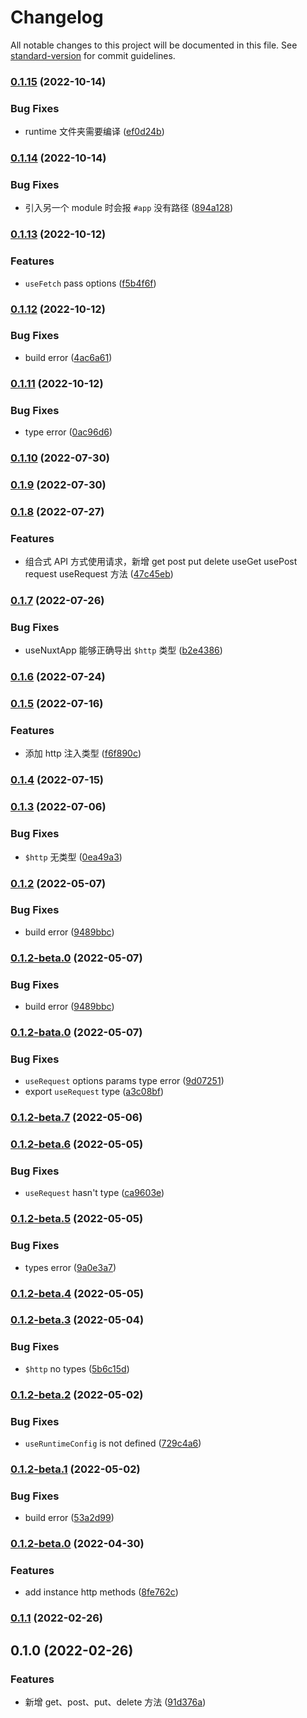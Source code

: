 # Changelog

All notable changes to this project will be documented in this file. See [standard-version](https://github.com/conventional-changelog/standard-version) for commit guidelines.

### [0.1.15](https://github.com/roshan-labs/http-module/compare/v0.1.14...v0.1.15) (2022-10-14)


### Bug Fixes

* runtime 文件夹需要编译 ([ef0d24b](https://github.com/roshan-labs/http-module/commit/ef0d24beaefa0b7314da7993da2e9b5448206367))

### [0.1.14](https://github.com/roshan-labs/http-module/compare/v0.1.13...v0.1.14) (2022-10-14)


### Bug Fixes

* 引入另一个 module 时会报 `#app` 没有路径 ([894a128](https://github.com/roshan-labs/http-module/commit/894a1284839dca5ccef8449ba4e71bfb572ea97b))

### [0.1.13](https://github.com/roshan-labs/http-module/compare/v0.1.12...v0.1.13) (2022-10-12)


### Features

* `useFetch` pass options ([f5b4f6f](https://github.com/roshan-labs/http-module/commit/f5b4f6fd99160744371bd938df7b6da8bfd7a6ae))

### [0.1.12](https://github.com/roshan-labs/http-module/compare/v0.1.11...v0.1.12) (2022-10-12)


### Bug Fixes

* build error ([4ac6a61](https://github.com/roshan-labs/http-module/commit/4ac6a61b5b0ce9494fdc2fada93cc73c524c5c7d))

### [0.1.11](https://github.com/roshan-labs/http-module/compare/v0.1.10...v0.1.11) (2022-10-12)


### Bug Fixes

* type error ([0ac96d6](https://github.com/roshan-labs/http-module/commit/0ac96d672ae38ba8bbb50fcbdf1545d651069ecf))

### [0.1.10](https://github.com/roshan-labs/http-module/compare/v0.1.9...v0.1.10) (2022-07-30)

### [0.1.9](https://github.com/roshan-labs/http-module/compare/v0.1.8...v0.1.9) (2022-07-30)

### [0.1.8](https://github.com/roshan-labs/http-module/compare/v0.1.7...v0.1.8) (2022-07-27)


### Features

* 组合式 API 方式使用请求，新增 get post put delete useGet usePost request useRequest 方法 ([47c45eb](https://github.com/roshan-labs/http-module/commit/47c45ebd6116895c2d1cf9f991155dbfa988d368))

### [0.1.7](https://github.com/roshan-labs/http-module/compare/v0.1.6...v0.1.7) (2022-07-26)


### Bug Fixes

* useNuxtApp 能够正确导出 `$http` 类型 ([b2e4386](https://github.com/roshan-labs/http-module/commit/b2e4386495b6a33b3d7813ff8232245d8121e6a1))

### [0.1.6](https://github.com/roshan-labs/http-module/compare/v0.1.5...v0.1.6) (2022-07-24)

### [0.1.5](https://github.com/roshan-labs/http-module/compare/v0.1.4...v0.1.5) (2022-07-16)


### Features

* 添加 http 注入类型 ([f6f890c](https://github.com/roshan-labs/http-module/commit/f6f890c9e31239bad3d5d517f66e138284240b3d))

### [0.1.4](https://github.com/roshan-labs/http-module/compare/v0.1.3...v0.1.4) (2022-07-15)

### [0.1.3](https://github.com/roshan-labs/http-module/compare/v0.1.2...v0.1.3) (2022-07-06)


### Bug Fixes

* `$http` 无类型 ([0ea49a3](https://github.com/roshan-labs/http-module/commit/0ea49a3a91bfaeafd1af7bb53dbd8ce780d6b58b))

### [0.1.2](https://github.com/roshan-labs/http-module/compare/v0.1.2-bata.0...v0.1.2) (2022-05-07)


### Bug Fixes

* build error ([9489bbc](https://github.com/roshan-labs/http-module/commit/9489bbcf916fdf5f237e0ebda84abda6eb66f664))

### [0.1.2-beta.0](https://github.com/roshan-labs/http-module/compare/v0.1.2-bata.0...v0.1.2-beta.0) (2022-05-07)


### Bug Fixes

* build error ([9489bbc](https://github.com/roshan-labs/http-module/commit/9489bbcf916fdf5f237e0ebda84abda6eb66f664))

### [0.1.2-bata.0](https://github.com/roshan-labs/http-module/compare/v0.1.2-beta.7...v0.1.2-bata.0) (2022-05-07)


### Bug Fixes

* `useRequest` options params type error ([9d07251](https://github.com/roshan-labs/http-module/commit/9d072519969667f11c27c06692e1b61e49ec1011))
* export `useRequest` type ([a3c08bf](https://github.com/roshan-labs/http-module/commit/a3c08bfb2df03d506d92de93f14bc443fda1e861))

### [0.1.2-beta.7](https://github.com/roshan-labs/http-module/compare/v0.1.2-beta.6...v0.1.2-beta.7) (2022-05-06)

### [0.1.2-beta.6](https://github.com/roshan-labs/http-module/compare/v0.1.2-beta.5...v0.1.2-beta.6) (2022-05-05)


### Bug Fixes

* `useRequest` hasn't type ([ca9603e](https://github.com/roshan-labs/http-module/commit/ca9603ec43fe6733853dbe3d7e6ffeecc56b0b3f))

### [0.1.2-beta.5](https://github.com/roshan-labs/http-module/compare/v0.1.2-beta.4...v0.1.2-beta.5) (2022-05-05)


### Bug Fixes

* types error ([9a0e3a7](https://github.com/roshan-labs/http-module/commit/9a0e3a7f55821c016af4e0d0f7808b238c1ab9f8))

### [0.1.2-beta.4](https://github.com/roshan-labs/http-module/compare/v0.1.2-beta.3...v0.1.2-beta.4) (2022-05-05)

### [0.1.2-beta.3](https://github.com/roshan-labs/http-module/compare/v0.1.2-beta.2...v0.1.2-beta.3) (2022-05-04)


### Bug Fixes

* `$http` no types ([5b6c15d](https://github.com/roshan-labs/http-module/commit/5b6c15da240f1abe67a17302eee91d4aead5a23b))

### [0.1.2-beta.2](https://github.com/roshan-labs/http-module/compare/v0.1.2-beta.1...v0.1.2-beta.2) (2022-05-02)


### Bug Fixes

* `useRuntimeConfig` is not defined ([729c4a6](https://github.com/roshan-labs/http-module/commit/729c4a6b256d34f3655e39ceb1967d5f597e8ef7))

### [0.1.2-beta.1](https://github.com/roshan-labs/http-module/compare/v0.1.2-beta.0...v0.1.2-beta.1) (2022-05-02)


### Bug Fixes

* build error ([53a2d99](https://github.com/roshan-labs/http-module/commit/53a2d9956ef996973dd493e2b37b72d8d1450c31))

### [0.1.2-beta.0](https://github.com/roshan-labs/http-module/compare/v0.1.1...v0.1.2-beta.0) (2022-04-30)


### Features

* add instance http methods ([8fe762c](https://github.com/roshan-labs/http-module/commit/8fe762c3b3bd9c7f82dd42ab8e19b3867c1f18b8))

### [0.1.1](https://github.com/roshan-labs/nuxt-http-module/compare/v0.1.0...v0.1.1) (2022-02-26)

## 0.1.0 (2022-02-26)


### Features

* 新增 get、post、put、delete 方法 ([91d376a](https://github.com/roshan-labs/nuxt-http-module/commit/91d376a642c87ba88e078ebb679ef85e42d7113f))
